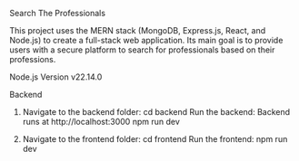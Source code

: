 Search The Professionals 

This project uses the MERN stack (MongoDB, Express.js, React, and Node.js) to create a full-stack web application. Its main goal is to provide users with a secure platform to search for professionals based on their professions.

Node.js Version
v22.14.0

Backend

1. Navigate to the backend folder:
cd backend
Run the backend:
Backend runs at http://localhost:3000
npm run dev

2. Navigate to the frontend folder:
cd frontend
Run the frontend:
npm run dev
